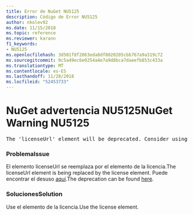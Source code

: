 ```yaml
---
title: Error de NuGet NU5125
description: Código de Error NU5125
author: nkolev92
ms.date: 11/15/2018
ms.topic: reference
ms.reviewer: karann
f1_keywords:
- NU5125
ms.openlocfilehash: 3d501f8f2063eda8df8020205cbb767a9a319c72
ms.sourcegitcommit: 0c5a49ec6e0254a4e7a9d8bca7daeefb853c433a
ms.translationtype: MT
ms.contentlocale: es-ES
ms.lasthandoff: 11/28/2018
ms.locfileid: "52453733"
---
```

# <a name="nuget-warning-nu5125"></a><span data-ttu-id="2571e-103">NuGet advertencia NU5125</span><span class="sxs-lookup"><span data-stu-id="2571e-103">NuGet Warning NU5125</span></span>
<pre>The 'licenseUrl' element will be deprecated. Consider using the 'license' element instead.</pre>

### <a name="issue"></a><span data-ttu-id="2571e-104">Problema</span><span class="sxs-lookup"><span data-stu-id="2571e-104">Issue</span></span>

<span data-ttu-id="2571e-105">El elemento licenseUrl se reemplaza por el elemento de la licencia.</span><span class="sxs-lookup"><span data-stu-id="2571e-105">The licenseUrl element is being replaced by the license element.</span></span> <span data-ttu-id="2571e-106">Puede encontrar el desuso [aquí](https://github.com/NuGet/Home/issues/4628).</span><span class="sxs-lookup"><span data-stu-id="2571e-106">The deprecation can be found [here](https://github.com/NuGet/Home/issues/4628).</span></span>

### <a name="solution"></a><span data-ttu-id="2571e-107">Soluciones</span><span class="sxs-lookup"><span data-stu-id="2571e-107">Solution</span></span>

<span data-ttu-id="2571e-108">Use el elemento de la licencia.</span><span class="sxs-lookup"><span data-stu-id="2571e-108">Use the license element.</span></span>